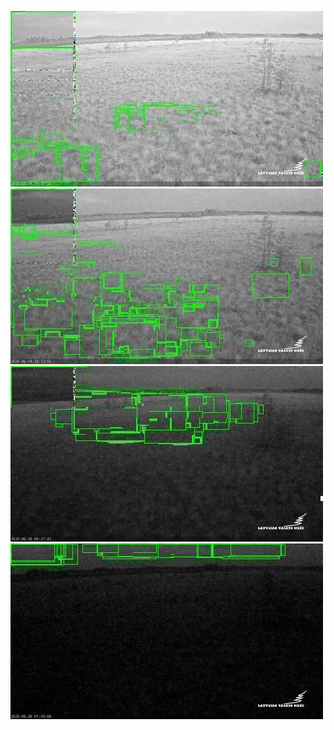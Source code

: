 ![20200619-221416-224421](in/20200619/20200619-221416-224421_0_.jpg)
![20200619-224426-231431](in/20200619/20200619-224426-231431_0_.jpg)
![20200619-231436-234441](in/20200619/20200619-231436-234441_0_.jpg)
![20200620-003016-010021](in/20200620/20200620-003016-010021_0_.jpg)
